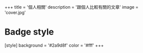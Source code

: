 +++
title = '個人相關'
description = '跟個人比較有關的文章'
image = 'cover.jpg'

# Badge style
[style]
    background = '#2a9d8f'
    color = '#fff'
+++ 